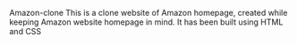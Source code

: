 Amazon-clone
This is a clone website of Amazon homepage, created while keeping Amazon website homepage in mind. It has been built using HTML and CSS
